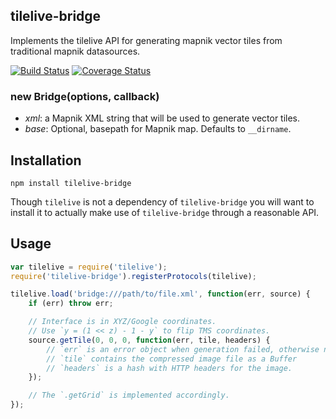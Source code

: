 tilelive-bridge
---------------
Implements the tilelive API for generating mapnik vector tiles from traditional mapnik datasources.

[![Build Status](https://secure.travis-ci.org/mapbox/tilelive-bridge.png)](http://travis-ci.org/mapbox/tilelive-bridge)
[![Coverage Status](https://coveralls.io/repos/mapbox/tilelive-bridge/badge.svg?branch=master&service=github)](https://coveralls.io/github/mapbox/tilelive-bridge?branch=master)

### new Bridge(options, callback)

- *xml*: a Mapnik XML string that will be used to generate vector tiles.
- *base*: Optional, basepath for Mapnik map. Defaults to `__dirname`.

## Installation

    npm install tilelive-bridge

Though `tilelive` is not a dependency of `tilelive-bridge` you will want to
install it to actually make use of `tilelive-bridge` through a reasonable
API.

## Usage

```javascript
var tilelive = require('tilelive');
require('tilelive-bridge').registerProtocols(tilelive);

tilelive.load('bridge:///path/to/file.xml', function(err, source) {
    if (err) throw err;

    // Interface is in XYZ/Google coordinates.
    // Use `y = (1 << z) - 1 - y` to flip TMS coordinates.
    source.getTile(0, 0, 0, function(err, tile, headers) {
        // `err` is an error object when generation failed, otherwise null.
        // `tile` contains the compressed image file as a Buffer
        // `headers` is a hash with HTTP headers for the image.
    });

    // The `.getGrid` is implemented accordingly.
});
```
